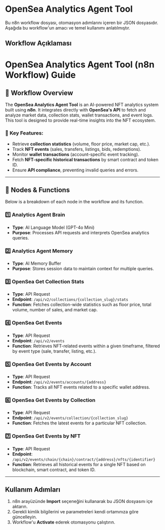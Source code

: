 # OpenSea Analytics Agent Tool

Bu n8n workflow dosyası, otomasyon adımlarını içeren bir JSON dosyasıdır.
Aşağıda bu workflow'un amacı ve temel kullanımı anlatılmıştır.

## Workflow Açıklaması
# OpenSea Analytics Agent Tool (n8n Workflow) Guide

## 🚀 Workflow Overview
The **OpenSea Analytics Agent Tool** is an AI-powered NFT analytics system built using **n8n**. It integrates directly with **OpenSea's API** to fetch and analyze market data, collection stats, wallet transactions, and event logs. This tool is designed to provide real-time insights into the NFT ecosystem.

### 🎯 **Key Features**:
- Retrieve **collection statistics** (volume, floor price, market cap, etc.).
- Track **NFT events** (sales, transfers, listings, bids, redemptions).
- Monitor **wallet transactions** (account-specific event tracking).
- Fetch **NFT-specific historical transactions** by smart contract and token ID.
- Ensure **API compliance**, preventing invalid queries and errors.

---

## 🔗 **Nodes & Functions**
Below is a breakdown of each node in the workflow and its function.

### **1️⃣ Analytics Agent Brain**
- **Type**: AI Language Model (GPT-4o Mini)
- **Purpose**: Processes API requests and interprets OpenSea analytics queries.

### **2️⃣ Analytics Agent Memory**
- **Type**: AI Memory Buffer
- **Purpose**: Stores session data to maintain context for multiple queries.

### **3️⃣ OpenSea Get Collection Stats**
- **Type**: API Request
- **Endpoint**: `/api/v2/collections/{collection_slug}/stats`
- **Function**: Fetches collection-wide statistics such as floor price, total volume, number of sales, and market cap.

### **4️⃣ OpenSea Get Events**
- **Type**: API Request
- **Endpoint**: `/api/v2/events`
- **Function**: Retrieves NFT-related events within a given timeframe, filtered by event type (sale, transfer, listing, etc.).

### **5️⃣ OpenSea Get Events by Account**
- **Type**: API Request
- **Endpoint**: `/api/v2/events/accounts/{address}`
- **Function**: Tracks all NFT events related to a specific wallet address.

### **6️⃣ OpenSea Get Events by Collection**
- **Type**: API Request
- **Endpoint**: `/api/v2/events/collection/{collection_slug}`
- **Function**: Fetches the latest events for a particular NFT collection.

### **7️⃣ OpenSea Get Events by NFT**
- **Type**: API Request
- **Endpoint**: `/api/v2/events/chain/{chain}/contract/{address}/nfts/{identifier}`
- **Function**: Retrieves all historical events for a single NFT based on blockchain, smart contract, and token ID.

---

## Kullanım Adımları
1. n8n arayüzünde **Import** seçeneğini kullanarak bu JSON dosyasını içe aktarın.
2. Gerekli kimlik bilgilerini ve parametreleri kendi ortamınıza göre güncelleyin.
3. Workflow'u **Activate** ederek otomasyonu çalıştırın.
